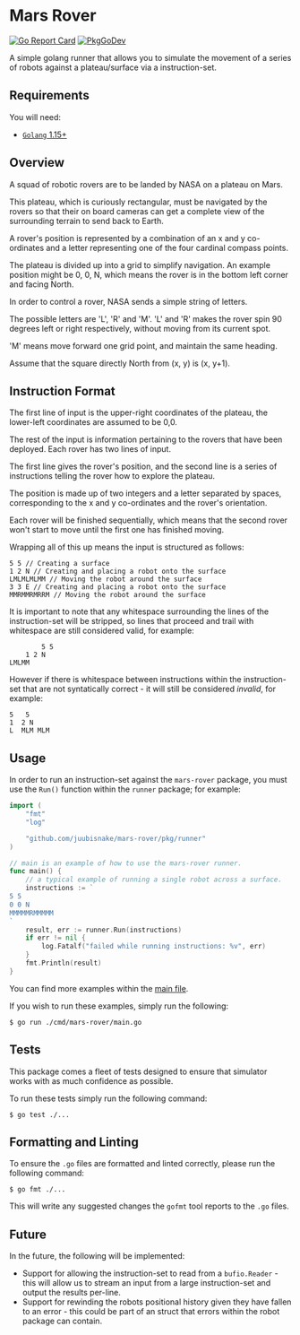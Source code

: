 # Mars Rover
[![Go Report Card](https://goreportcard.com/badge/github.com/juubisnake/mars-rover)](https://goreportcard.com/report/github.com/juubisnake/mars-rover)
[![PkgGoDev](https://pkg.go.dev/badge/github.com/juubisnake/mars-rover)](https://pkg.go.dev/github.com/juubisnake/mars-rover)

A simple golang runner that allows you to simulate the movement of a series of robots against a plateau/surface via a instruction-set.

## Requirements

You will need:
- [`Golang` 1.15+](https://golang.org/doc/install)

## Overview

A squad of robotic rovers are to be landed by NASA on a plateau on Mars.

This plateau, which is curiously rectangular, must be navigated by the rovers so that their on board cameras can get a complete view of the surrounding terrain to send back to Earth.

A rover's position is represented by a combination of an x and y co-ordinates and a letter representing one of the four cardinal compass points.

The plateau is divided up into a grid to simplify navigation. An example position might be 0, 0, N, which means the rover is in the bottom left corner and facing North.

In order to control a rover, NASA sends a simple string of letters.

The possible letters are 'L', 'R' and 'M'. 'L' and 'R' makes the rover spin 90 degrees left or right respectively, without moving from its current spot.

'M' means move forward one grid point, and maintain the same heading.

Assume that the square directly North from (x, y) is (x, y+1).

## Instruction Format

The first line of input is the upper-right coordinates of the plateau, the lower-left coordinates are assumed to be 0,0.

The rest of the input is information pertaining to the rovers that have been deployed. Each rover has two lines of input.

The first line gives the rover's position, and the second line is a series of instructions telling the rover how to explore the plateau.

The position is made up of two integers and a letter separated by spaces, corresponding to the x and y co-ordinates and the rover's orientation.

Each rover will be finished sequentially, which means that the second rover won't start to move until the first one has finished moving.

Wrapping all of this up means the input is structured as follows:
```
5 5 // Creating a surface
1 2 N // Creating and placing a robot onto the surface
LMLMLMLMM // Moving the robot around the surface
3 3 E // Creating and placing a robot onto the surface
MMRMMRMRRM // Moving the robot around the surface
```
It is important to note that any whitespace surrounding the lines of the instruction-set will be stripped, so lines that proceed and trail with whitespace are still considered valid, for example:
```
        5 5
    1 2 N
LMLMM
```

However if there is whitespace between instructions within the instruction-set that are not syntatically correct - it will still be considered _invalid_, for example:
```
5   5
1  2 N
L  MLM MLM
```

## Usage

In order to run an instruction-set against the `mars-rover` package, you must use the `Run()` function within the `runner` package; for example:
```go
import (
	"fmt"
	"log"

	"github.com/juubisnake/mars-rover/pkg/runner"
)

// main is an example of how to use the mars-rover runner.
func main() {
	// a typical example of running a single robot across a surface.
	instructions := `
5 5
0 0 N
MMMMMRMMMMM
`
	result, err := runner.Run(instructions)
	if err != nil {
		log.Fatalf("failed while running instructions: %v", err)
	}
	fmt.Println(result)
}
```

You can find more examples within the [main file](./cmd/mars-rover/main.go).

If you wish to run these examples, simply run the following:
```shell
$ go run ./cmd/mars-rover/main.go
```
## Tests

This package comes a fleet of tests designed to ensure that simulator works with as much confidence as possible.

To run these tests simply run the following command:
```shell
$ go test ./...
```

## Formatting and Linting

To ensure the `.go` files are formatted and linted correctly, please run the following command:
```shell
$ go fmt ./... 
```
This will write any suggested changes the `gofmt` tool reports to the `.go` files.

## Future

In the future, the following will be implemented:
- Support for allowing the instruction-set to read from a `bufio.Reader` - this will allow us to stream an input from a large instruction-set and output the results per-line.
- Support for rewinding the robots positional history given they have fallen to an error - this could be part of an struct that errors within the robot package can contain.
